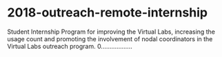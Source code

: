 # 2018-outreach-remote-internship
Student Internship Program for improving the Virtual Labs, increasing the usage count and promoting the involvement of nodal coordinators in the Virtual Labs outreach program.
0..................
